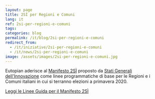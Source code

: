 ```yaml
---
layout: page
title: 2SÌ per Regioni e Comuni
lang: it
ref: 2si-per-regioni-e-comuni
tags:
categories: blog
permalink: /it/blog/2si-per-regioni-e-comuni
redirect_from:
  - /it/iniziative/2si-per-regioni-e-comuni
  - /it/news/2si-per-regioni-e-comuni
image: /assets/images/2si-per-regioni-e-comuni.jpg
---
```


Eutopian aderisce al [Manifesto 2SÌ](https://www.statigeneralinnovazione.it/online/appuntamento-per-il-19-febbraio-2020-2si-per-regioni-e-comuni/) proposto da [Stati Generali dell'Innovazione](https://www.statigeneralinnovazione.it/) come linee programmatiche di base per le Regioni e i Comuni italiani in cui si terranno elezioni a primavera 2020.

[Leggi le Linee Guida per il Manifesto 2SÌ](https://www.statigeneralinnovazione.it/online/wp-content/uploads/2020/02/Linee_Guida_per_il_Manifesto_2Si.pdf)
